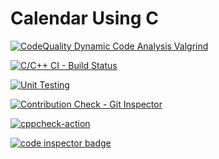 # Calendar Using C

[![CodeQuality Dynamic Code Analysis Valgrind](https://github.com/sami-ks-ha/Calendar-using-C/actions/workflows/valgrind.yml/badge.svg)](https://github.com/sami-ks-ha/Calendar-using-C/actions/workflows/valgrind.yml)

[![C/C++ CI - Build Status](https://github.com/sami-ks-ha/Calendar-using-C/actions/workflows/c-build.yml/badge.svg)](https://github.com/sami-ks-ha/Calendar-using-C/actions/workflows/c-build.yml)

[![Unit Testing](https://github.com/sami-ks-ha/Calendar-using-C/actions/workflows/unit-test.yml/badge.svg)](https://github.com/sami-ks-ha/Calendar-using-C/actions/workflows/unit-test.yml)

[![Contribution Check - Git Inspector](https://github.com/sami-ks-ha/Calendar-using-C/actions/workflows/gitinspector.yml/badge.svg)](https://github.com/sami-ks-ha/Calendar-using-C/actions/workflows/gitinspector.yml)


[![cppcheck-action](https://github.com/sami-ks-ha/Calendar-using-C/actions/workflows/cppcheck.yml/badge.svg)](https://github.com/sami-ks-ha/Calendar-using-C/actions/workflows/cppcheck.yml)

<a href="https://frontend.code-inspector.com/public/user/github/sami-ks-ha">
   <img src="https://code-inspector.com/public/badge/user/github/sami-ks-ha?style=light" alt="code inspector badge" />
</a>


